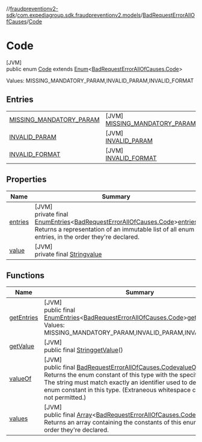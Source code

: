 //[fraudpreventionv2-sdk](../../../../index.md)/[com.expediagroup.sdk.fraudpreventionv2.models](../../index.md)/[BadRequestErrorAllOfCauses](../index.md)/[Code](index.md)

# Code

[JVM]\
public enum [Code](index.md) extends [Enum](https://docs.oracle.com/javase/8/docs/api/java/lang/Enum.html)&lt;[BadRequestErrorAllOfCauses.Code](index.md)&gt;

Values: MISSING_MANDATORY_PARAM,INVALID_PARAM,INVALID_FORMAT

## Entries

| | |
|---|---|
| [MISSING_MANDATORY_PARAM](-m-i-s-s-i-n-g_-m-a-n-d-a-t-o-r-y_-p-a-r-a-m/index.md) | [JVM]<br>[MISSING_MANDATORY_PARAM](-m-i-s-s-i-n-g_-m-a-n-d-a-t-o-r-y_-p-a-r-a-m/index.md) |
| [INVALID_PARAM](-i-n-v-a-l-i-d_-p-a-r-a-m/index.md) | [JVM]<br>[INVALID_PARAM](-i-n-v-a-l-i-d_-p-a-r-a-m/index.md) |
| [INVALID_FORMAT](-i-n-v-a-l-i-d_-f-o-r-m-a-t/index.md) | [JVM]<br>[INVALID_FORMAT](-i-n-v-a-l-i-d_-f-o-r-m-a-t/index.md) |

## Properties

| Name | Summary |
|---|---|
| [entries](index.md#1543007938%2FProperties%2F-173342751) | [JVM]<br>private final [EnumEntries](https://kotlinlang.org/api/latest/jvm/stdlib/kotlin.enums/-enum-entries/index.html)&lt;[BadRequestErrorAllOfCauses.Code](index.md)&gt;[entries](index.md#1543007938%2FProperties%2F-173342751)<br>Returns a representation of an immutable list of all enum entries, in the order they're declared. |
| [value](index.md#636899905%2FProperties%2F-173342751) | [JVM]<br>private final [String](https://docs.oracle.com/javase/8/docs/api/java/lang/String.html)[value](index.md#636899905%2FProperties%2F-173342751) |

## Functions

| Name | Summary |
|---|---|
| [getEntries](get-entries.md) | [JVM]<br>public final [EnumEntries](https://kotlinlang.org/api/latest/jvm/stdlib/kotlin.enums/-enum-entries/index.html)&lt;[BadRequestErrorAllOfCauses.Code](index.md)&gt;[getEntries](get-entries.md)()<br>Values: MISSING_MANDATORY_PARAM,INVALID_PARAM,INVALID_FORMAT |
| [getValue](get-value.md) | [JVM]<br>public final [String](https://docs.oracle.com/javase/8/docs/api/java/lang/String.html)[getValue](get-value.md)() |
| [valueOf](value-of.md) | [JVM]<br>public final [BadRequestErrorAllOfCauses.Code](index.md)[valueOf](value-of.md)([String](https://docs.oracle.com/javase/8/docs/api/java/lang/String.html)value)<br>Returns the enum constant of this type with the specified name. The string must match exactly an identifier used to declare an enum constant in this type. (Extraneous whitespace characters are not permitted.) |
| [values](values.md) | [JVM]<br>public final [Array](https://kotlinlang.org/api/latest/jvm/stdlib/kotlin/-array/index.html)&lt;[BadRequestErrorAllOfCauses.Code](index.md)&gt;[values](values.md)()<br>Returns an array containing the constants of this enum type, in the order they're declared. |
